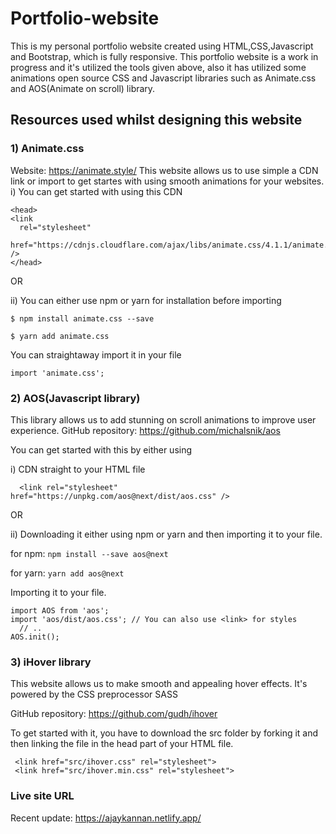 # Portfolio-website
This is my personal portfolio website created using HTML,CSS,Javascript and Bootstrap, which is fully responsive. 
This portfolio website is a work in progress and it's utilized the tools given above,
also it has utilized some animations open source CSS and Javascript libraries such as Animate.css and AOS(Animate on scroll) library.

## Resources used whilst designing this website
### 1) Animate.css
  Website: https://animate.style/
  This website allows us to use simple a CDN link or import to get startes with using smooth animations for your websites.
  i) You can get started with using this CDN
  ```
  <head>
  <link
    rel="stylesheet"
    href="https://cdnjs.cloudflare.com/ajax/libs/animate.css/4.1.1/animate.min.css"
  />
  </head>
  ```
  OR
  
  ii) You can either use npm or yarn for installation before importing
  ```
  $ npm install animate.css --save
  ```
  ```
  $ yarn add animate.css
  ```
 You can straightaway import it in your file 
  ```
  import 'animate.css';
  ```
### 2) AOS(Javascript library)
   This library allows us to add stunning on scroll animations to improve user experience.
   GitHub repository: https://github.com/michalsnik/aos
   
   You can get started with this by either using
   
   i) CDN straight to your HTML file
   ```
     <link rel="stylesheet" href="https://unpkg.com/aos@next/dist/aos.css" />
   ```
   OR
   
   ii) Downloading it either using npm or yarn and then importing it to your file.
   
   for npm: ```npm install --save aos@next```
    
   for yarn: ```yarn add aos@next```
    
   Importing it to your file.
   ```
   import AOS from 'aos';
   import 'aos/dist/aos.css'; // You can also use <link> for styles
     // ..
   AOS.init();
   ```
### 3) iHover library

   This website allows us to make smooth and appealing hover effects. It's powered by the CSS preprocessor SASS
   
   GitHub repository: https://github.com/gudh/ihover
   
   To get started with it, you have to download the src folder by forking it and then linking the file in the head part of
   your HTML file.
   
   ```
    <link href="src/ihover.css" rel="stylesheet">
    <link href="src/ihover.min.css" rel="stylesheet">
   ```
    
### Live site URL
Recent update: https://ajaykannan.netlify.app/
